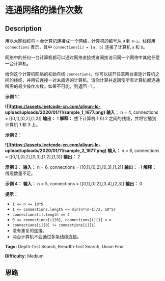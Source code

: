 # [连通网络的操作次数][title]

## Description

用以太网线缆将 `n` 台计算机连接成一个网络，计算机的编号从 `0` 到 `n-1`。线缆用 `connections` 表示，其中
`connections[i] = [a, b]` 连接了计算机 `a` 和 `b`。

网络中的任何一台计算机都可以通过网络直接或者间接访问同一个网络中其他任意一台计算机。

给你这个计算机网络的初始布线
`connections`，你可以拔开任意两台直连计算机之间的线缆，并用它连接一对未直连的计算机。请你计算并返回使所有计算机都连通所需的最少操作次数。如果不可能，则返回
-1 。



**示例 1：**

**![](https://assets.leetcode-cn.com/aliyun-lc-
upload/uploads/2020/01/11/sample_1_1677.png)**
            **输入：** n = 4, connections = [[0,1],[0,2],[1,2]]    **输出：** 1    **解释：** 拔下计算机 1 和 2 之间的线缆，并将它插到计算机 1 和 3 上。    

**示例 2：**

**![](https://assets.leetcode-cn.com/aliyun-lc-
upload/uploads/2020/01/11/sample_2_1677.png)**
            **输入：** n = 6, connections = [[0,1],[0,2],[0,3],[1,2],[1,3]]    **输出：** 2    

**示例 3：**
            **输入：** n = 6, connections = [[0,1],[0,2],[0,3],[1,2]]    **输出：** -1    **解释：** 线缆数量不足。    

**示例 4：**
            **输入：** n = 5, connections = [[0,1],[0,2],[3,4],[2,3]]    **输出：** 0    



**提示：**

  * `1 <= n <= 10^5`
  * `1 <= connections.length <= min(n*(n-1)/2, 10^5)`
  * `connections[i].length == 2`
  * `0 <= connections[i][0], connections[i][1] < n`
  * `connections[i][0] != connections[i][1]`
  * 没有重复的连接。
  * 两台计算机不会通过多条线缆连接。


**Tags:** Depth-first Search, Breadth-first Search, Union Find

**Difficulty:** Medium

## 思路

[title]: https://leetcode-cn.com/problems/number-of-operations-to-make-network-connected
